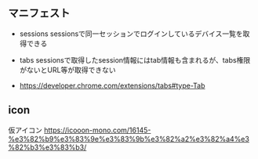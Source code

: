 
## マニフェスト
- sessions
sessionsで同一セッションでログインしているデバイス一覧を取得できる

- tabs
sessionsで取得したsession情報にはtab情報も含まれるが、tabs権限がないとURL等が取得できない
- https://developer.chrome.com/extensions/tabs#type-Tab

## icon

仮アイコン
https://icooon-mono.com/16145-%e3%82%b9%e3%83%9e%e3%83%9b%e3%82%a2%e3%82%a4%e3%82%b3%e3%83%b3/